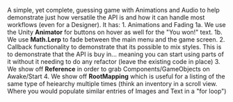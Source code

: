 A simple, yet complete, guessing game with Animations and Audio to help demonstrate just how versatile the API is and how it can handle most workflows (even for a Designer).
 It has:
    1. Animations and Fading 
        1a. We use the Unity **Animator** for buttons on hover as well for the "You won!" text.
        1b. We use **Math.Lerp** to fade between the main menu and the game screen.
    2. Callback functionality to demonstrate that its possible to mix styles. This is to demonstrate that the API is buy in... meaning you can start using parts of it without it needing to do any refactor (leave the existing code in place)
    3. We show off **Reference** in order to grab Components/GameObjects on Awake/Start
    4. We show off **RootMapping** which is useful for a listing of the same type of heiearchy multiple times (think an inventory in a scroll view. Where you would populate similar entries of Images and Text in a "for loop")
